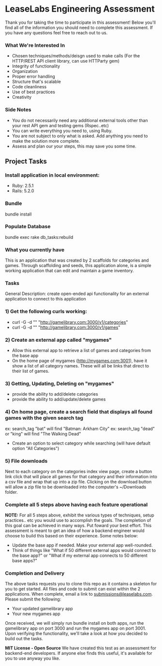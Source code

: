 # LeaseLabs Engineering Assessment
Thank you for taking the time to participate in this assessment! Below you'll find all of the information you should need to complete this assessment. If you have any questions feel free to reach out to us.

### What We're Interested In

* Chosen techniques/methods/deisgn used to make calls (For the HTTP/REST API client library, can use HTTParty gem)
* Integrity of functionality
* Organization
* Proper error handling
* Structure that's scalable
* Code cleanliness
* Use of best practices
* Creativity

### Side Notes
  - You do not necessarily need any additional external tools other than your rest API gem and testing gems (Rspec..etc)
  - You can write everything you need to, using Ruby.
  - You are not subject to only what is asked. Add anything you need to make the solution more complete.
  - Assess and plan our your steps, this may save you some time.

## Project Tasks ##
### Install application in local environment:
  - Ruby: 2.5.1
  - Rails: 5.2.0

### Bundle
  bundle install

### Populate Database
  bundle exec rake db_tasks:rebuild

### What you currently have
  This is an application that was created by 2 scaffolds for categories and games. Through scaffolding and seeds, this application alone, is a simple working application that can edit and maintain a game inventory.

### Tasks
  General Description: create open-ended api functionality for an external application to connect to this application

### 1) Get the following curls working:
  - curl -G -d "" "http://gamelibrary.com:3000/v1/categories"
  - curl -G -d "" "http://gamelibrary.com:3000/v1/games"

### 2) Create an external app called "mygames"
  - Allow this external app to retrieve a list of games and categories from the base app
  - On the home page of mygames (http://mygames.com:3001), have it show a list of all category names. These will all be links that direct to their list of games.

### 3) Getting, Updating, Deleting on "mygames"
  - provide the ability to add/delete categories
  - provide the ability to add/update/delete games

### 4) On home page, create a search field that displays all found games with the given search tag
  ex: search_tag "bat" will find "Batman: Arkham City"
  ex: search_tag "dead" or "king" will find "The Walking Dead"
  - Create an option to select category while searching (will have default option "All Categories")

### 5) File downloads
  Next to each category on the categories index view page, create a button link click that will place all games for that category and their information into a csv file and wrap that up into a zip file.  Clicking on the download button will allow a zip file to be downloaded into the computer's ~/Downloads folder.

### Complete all 5 steps above having each feature operational

**NOTE:** For all 5 steps above, exhibit the various types of techniques, setup practices.. etc you would use to accomplish the goals. The completion of this goal can be achieved in many ways. Put foward your best effort. This assessment is meant to get an idea of how a backend engineer would choose to build this based on their experience. Some notes below:

  - Update the base app if needed. Make your external app well-rounded.
  - Think of things like "What if 50 different external apps would connect to the base app?" or "What if my external app connects to 50 different base apps?"

### Completion and Delivery
The above tasks requests you to clone this repo as it contains a skeleton for you to get started. All files and code to submit can exist within the 2 applications.  When complete, email a link to submissions@leaselabs.com. Please submit the following:

 - Your updated gamelibrary app
 - Your new mygames app

Once received, we will simply run bundle install on both apps, run the gamelibrary app on port 3000 and run the mygames app on port 3001.  Upon verifying the functionality, we'll take a look at how you decided to build out the tasks.

**MIT License - Open Source** We have created this test as an assessment for backend-end developers. If anyone else finds this useful, it's available for you to use anyway you like.
